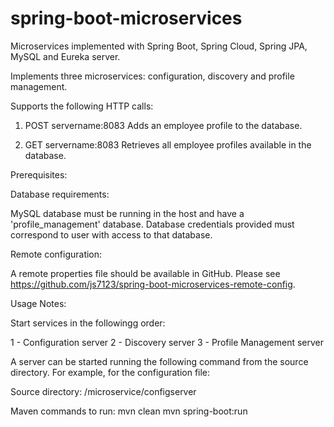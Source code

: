 # spring-boot-microservices
Microservices implemented with Spring Boot, Spring Cloud, Spring JPA, MySQL and Eureka server.

Implements three microservices: configuration, discovery and profile management.

Supports the following HTTP calls:

1) POST servername:8083 
   Adds an employee profile to the database.

2) GET servername:8083 
   Retrieves all employee profiles available in the database.

Prerequisites:

Database requirements:

MySQL database must be running in the host and have a 'profile_management' database. Database credentials provided must correspond to user with access to that database.

Remote configuration:

A remote properties file should be available in GitHub. Please see https://github.com/js7123/spring-boot-microservices-remote-config.


Usage Notes:

Start services in the followingg order:

1 - Configuration server 2 - Discovery server 3 - Profile Management server

A server can be started running the following command from the source directory. 
For example, for the configuration file:

Source directory: /microservice/configserver

Maven commands to run: mvn clean mvn spring-boot:run